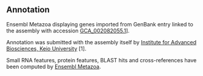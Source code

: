 **Annotation**
----------

Ensembl Metazoa displaying genes imported from GenBank entry linked to the assembly with accession [GCA\_002082055.1](http://www.ebi.ac.uk/ena/data/view/GCA_002082055.1)].

Annotation was submitted with the assembly itself by [Institute for Advanced Biosciences, Keio University](https://www.iab.keio.ac.jp/en/index.html) [1].

Small RNA features, protein features, BLAST hits and cross-references have been
computed by [Ensembl Metazoa](https://metazoa.ensembl.org/info/genome/annotation/index.html).
